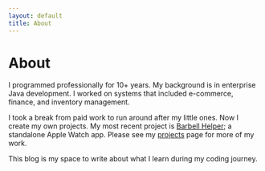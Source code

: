 ```yaml
---
layout: default
title: About
---
```

# About

I programmed professionally for 10+ years. My background is in enterprise Java development. I worked on systems that included e-commerce, finance, and inventory management.

I took a break from paid work to run around after my little ones. Now I create my own projects. My most recent project is [Barbell Helper](https://apps.apple.com/us/app/barbell-helper/id1509605376?ls=1); a standalone Apple Watch app. Please see my [projects](/projects) page for more of my work.

This blog is my space to write about what I learn during my coding journey. 
